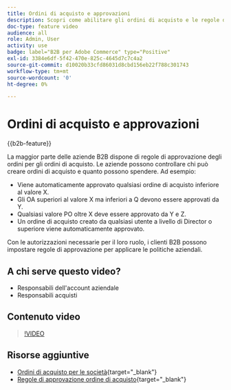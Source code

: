 ```yaml
---
title: Ordini di acquisto e approvazioni
description: Scopri come abilitare gli ordini di acquisto e le regole di approvazione per i tuoi account aziendali B2B.
doc-type: feature video
audience: all
role: Admin, User
activity: use
badge: label="B2B per Adobe Commerce" type="Positive"
exl-id: 3384e6df-5f42-470e-825c-4645d7c7c4a2
source-git-commit: d10020b33cfd86031d8cbd156eb22f788c301743
workflow-type: tm+mt
source-wordcount: '0'
ht-degree: 0%

---
```


# Ordini di acquisto e approvazioni

{{b2b-feature}}

La maggior parte delle aziende B2B dispone di regole di approvazione degli ordini per gli ordini di acquisto. Le aziende possono controllare chi può creare ordini di acquisto e quanto possono spendere. Ad esempio:

- Viene automaticamente approvato qualsiasi ordine di acquisto inferiore al valore X.
- Gli OA superiori al valore X ma inferiori a Q devono essere approvati da Y.
- Qualsiasi valore PO oltre X deve essere approvato da Y e Z.
- Un ordine di acquisto creato da qualsiasi utente a livello di Director o superiore viene automaticamente approvato.

Con le autorizzazioni necessarie per il loro ruolo, i clienti B2B possono impostare regole di approvazione per applicare le politiche aziendali.

## A chi serve questo video?

- Responsabili dell&#39;account aziendale
- Responsabili acquisti

## Contenuto video

>[!VIDEO](https://video.tv.adobe.com/v/344450?quality=12&learn=on)

## Risorse aggiuntive

- [Ordini di acquisto per le società](https://experienceleague.adobe.com/docs/commerce-admin/b2b/purchase-orders/purchase-order-flow.html){target="_blank"}
- [Regole di approvazione ordine di acquisto](https://experienceleague.adobe.com/docs/commerce-admin/b2b/purchase-orders/account-dashboard-approval-rules.html){target="_blank"}
